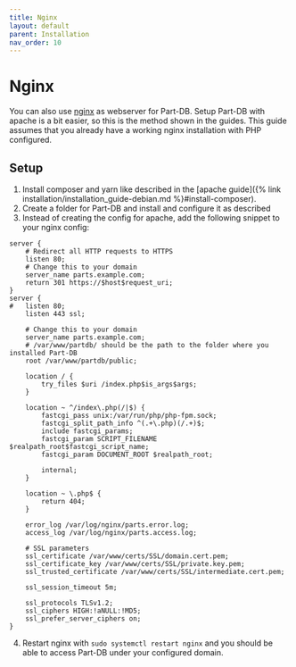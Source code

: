```yaml
---
title: Nginx
layout: default
parent: Installation
nav_order: 10
---
```


# Nginx
You can also use [nginx](https://www.nginx.com/) as webserver for Part-DB. Setup Part-DB with apache is a bit easier, so
this is the method shown in the guides. This guide assumes that you already have a working nginx installation with PHP
configured.

## Setup
1. Install composer and yarn like described in the [apache guide]({% link installation/installation_guide-debian.md %}#install-composer).
2. Create a folder for Part-DB and install and configure it as described
3. Instead of creating the config for apache, add the following snippet to your nginx config:
```nginx
server {
    # Redirect all HTTP requests to HTTPS
    listen 80;
    # Change this to your domain
    server_name parts.example.com;
    return 301 https://$host$request_uri;
}
server {
#   listen 80;
    listen 443 ssl;
    
    # Change this to your domain
    server_name parts.example.com;
    # /var/www/partdb/ should be the path to the folder where you installed Part-DB
    root /var/www/partdb/public;

    location / {
        try_files $uri /index.php$is_args$args;
    }

    location ~ ^/index\.php(/|$) {
        fastcgi_pass unix:/var/run/php/php-fpm.sock;
        fastcgi_split_path_info ^(.+\.php)(/.+)$;
        include fastcgi_params;
        fastcgi_param SCRIPT_FILENAME $realpath_root$fastcgi_script_name;
        fastcgi_param DOCUMENT_ROOT $realpath_root;

        internal;
    }

    location ~ \.php$ {
        return 404;
    }

    error_log /var/log/nginx/parts.error.log;
    access_log /var/log/nginx/parts.access.log;

    # SSL parameters
    ssl_certificate /var/www/certs/SSL/domain.cert.pem;
    ssl_certificate_key /var/www/certs/SSL/private.key.pem;
    ssl_trusted_certificate /var/www/certs/SSL/intermediate.cert.pem;

    ssl_session_timeout 5m;

    ssl_protocols TLSv1.2;
    ssl_ciphers HIGH:!aNULL:!MD5;
    ssl_prefer_server_ciphers on;
}
```
4. Restart nginx with `sudo systemctl restart nginx` and you should be able to access Part-DB under your configured domain.